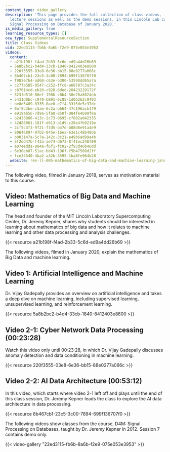```yaml
---
content_type: video_gallery
description: 'This page provides the full collection of class videos, including the
  lecture sessions as well as the demo sessions, in this Lincoln Lab course, D4M:
  Signal Processing on Database of January 2020.'
is_media_gallery: true
learning_resource_types: []
ocw_type: SupplementalResourceSection
title: Class Videos
uid: 22ed3115-fb6b-8a6b-f2e9-075e053e3953
videos:
  content:
  - a21b198f-f4ad-2b33-5c6d-ed9a4dd26b69
  - 5a8b2bc2-b4d4-33cb-1840-8412403e8600
  - 220f3555-03e8-6e36-bb15-88e0277a066c
  - 8b467cb1-23c5-3c00-7894-699f136707f0
  - f082e7b4-ad60-c63e-b300-53598dd65a7a
  - c27fa585-0547-c252-ffc8-a60787c3a34c
  - cb7014cd-eb20-c928-6ded-20423229172f
  - 323fd510-86ef-198b-c0b4-30e26a8024eb
  - 5431d0bc-c970-b891-6c85-1d0b262c9403
  - be8d5409-8335-0ae0-e7f4-3315de5c37dc
  - 0af8c3be-c5ae-6c2a-b664-47c196acb179
  - e919ab56-7d9a-5fa0-850f-084fe4699f8a
  - b2433866-413c-2c73-0695-cf082a042335
  - 42d88061-181f-d013-b1d9-c28e4fb9219e
  - 2cf5c3f3-9f21-f7d5-b47d-b08d8e91a4e9
  - 80646897-97b2-045e-16ea-63e1c48b48bb
  - b003147a-5c7a-142c-3c21-e49b6ad99a4b
  - 5f2dd47b-f43a-ae74-d673-8f41ec248f09
  - a07eedda-884a-f6f1-fc02-2f93d46b46dd
  - 6e30eb07-51ac-bd43-196f-f5b47508d2ff
  - fce34540-4ba2-a32b-3595-1ba8fe964b28
  website: res-ll-005-mathematics-of-big-data-and-machine-learning-january-iap-2020
---
```


The following video, filmed in January 2018, serves as motivation material to this course.

Video: Mathematics of Big Data and Machine Learning
---------------------------------------------------

The head and founder of the MIT Lincoln Laboratory Supercomputing Center, Dr. Jeremy Kepner, shares why students should be interested in learning about mathematics of big data and how it relates to machine learning and other data processing and analysis challenges.

{{< resource a21b198f-f4ad-2b33-5c6d-ed9a4dd26b69 >}}

The following videos, filmed in January 2020, explain the mathematics of Big Data and machine learning.

Video 1: Artificial Intelligence and Machine Learning
-----------------------------------------------------

Dr. Vijay Gadepally provides an overview on artificial intelligence and takes a deep dive on machine learning, including supervised learning, unsupervised learning, and reinforcement learning.

{{< resource 5a8b2bc2-b4d4-33cb-1840-8412403e8600 >}}

Video 2-1: Cyber Network Data Processing (00:23:28)
---------------------------------------------------

Watch this video only until 00:23:28, in which Dr. Vijay Gadepally discusses anomaly detection and data conditioning in machine learning.

{{< resource 220f3555-03e8-6e36-bb15-88e0277a066c >}}

Video 2-2: AI Data Architecture (00:53:12)
------------------------------------------

In this video, which starts where video 2-1 left off and plays until the end of this class session, Dr. Jeremy Kepner leads the class to explore the AI data architecture in data processing.

{{< resource 8b467cb1-23c5-3c00-7894-699f136707f0 >}}

The following videos show classes from the course, D4M: Signal Processing on Databases, taught by Dr. Jeremy Kepner in 2012. Session 7 contains demo only.

{{< video-gallery "22ed3115-fb6b-8a6b-f2e9-075e053e3953" >}}

